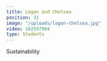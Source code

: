 ```yaml
---
title: Logan and Chelsea
position: 31
image: "/uploads/logan-chelsea.jpg"
video: 162597904
type: Students
---
```


Sustainability
